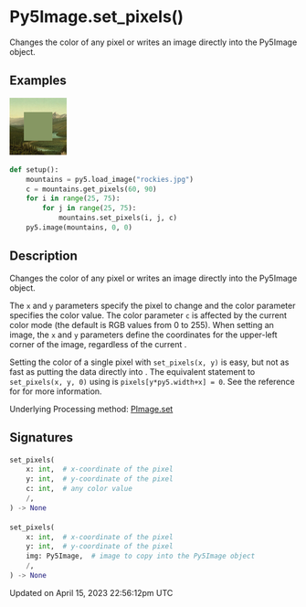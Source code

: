 # Py5Image.set_pixels()

Changes the color of any pixel or writes an image directly into the Py5Image object.

## Examples

<div class="example-table">

<div class="example-row"><div class="example-cell-image">

![example picture for set_pixels()](/images/reference/Py5Image_set_pixels_0.png)

</div><div class="example-cell-code">

```python
def setup():
    mountains = py5.load_image("rockies.jpg")
    c = mountains.get_pixels(60, 90)
    for i in range(25, 75):
        for j in range(25, 75):
            mountains.set_pixels(i, j, c)
    py5.image(mountains, 0, 0)
```

</div></div>

</div>

## Description

Changes the color of any pixel or writes an image directly into the Py5Image object.

The `x` and `y` parameters specify the pixel to change and the color parameter specifies the color value. The color parameter `c` is affected by the current color mode (the default is RGB values from 0 to 255). When setting an image, the `x` and `y` parameters define the coordinates for the upper-left corner of the image, regardless of the current [](sketch_image_mode).

Setting the color of a single pixel with `set_pixels(x, y)` is easy, but not as fast as putting the data directly into [](py5image_pixels). The equivalent statement to `set_pixels(x, y, 0)` using [](py5image_pixels) is `pixels[y*py5.width+x] = 0`. See the reference for [](py5image_pixels) for more information.

Underlying Processing method: [PImage.set](https://processing.org/reference/PImage_set_.html)

## Signatures

```python
set_pixels(
    x: int,  # x-coordinate of the pixel
    y: int,  # y-coordinate of the pixel
    c: int,  # any color value
    /,
) -> None

set_pixels(
    x: int,  # x-coordinate of the pixel
    y: int,  # y-coordinate of the pixel
    img: Py5Image,  # image to copy into the Py5Image object
    /,
) -> None
```

Updated on April 15, 2023 22:56:12pm UTC
